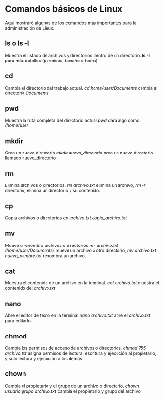 # Comandos básicos de Linux

Aquí mostraré algunos de los comandos más importantes para la administración de Linux.

## ls o ls -l

Muestra el listado de archivos y directorios dentro de un directorio.
**ls -l** para más detalles (permisos, tamaño o fecha)

## cd
Cambia el directorio del trabajo actual.
_cd home/user/Documents_ cambia al directorio _Documents_

## pwd
Muestra la ruta completa del directorio actual
_pwd_ dará algo como _/home/user_

## mkdir
Crea un nuevo directorio
_mkdir nuevo_directorio_ crea un nuevo directorio llamado nuevo_directorio

## rm
Elimina archivos o directorios.
_rm archivo.txt_ elimina un archivo, _rm -r_ directorio, elimina un directorio y su contenido.

## cp
Copia archivos o directorios
_cp archivo.txt copia_archivo.txt_

## mv
Mueve o renombra archivos o directorios
_mv archivo.txt /home/user/Documents/_ mueve un archivo a otro directorio, _mv archivo.txt nuevo_nombre.txt_ renombra un archivo.

## cat
Muestra el contenido de un archivo en la terminal.
_cat archivo.txt_ muestra el contenido del _archivo.txt_

## nano
Abre el editor de texto en la terminal
_nano archivo.txt_ abre el _archivo.txt_ para editarlo.

## chmod
Cambia los permisos de acceso de archivos o directorios.
_chmod 755 archivo.txt_ asigna permisos de lectura, escritura y ejecución al propietario, y solo lectura y ejecución a los demás.

## chown
Cambia el propietario y el grupo de un archivo o directorio.
_chown usuario:grupo archivo.txt_ cambia el propietario y grupo del archivo.
